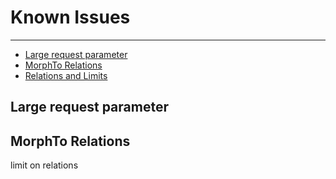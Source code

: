 # Known Issues

---

- [Large request parameter](#post-routes)
- [MorphTo Relations](#morph)
- [Relations and Limits](#relation-limits)

<a name="post-routes"></a>
## Large request parameter

<a name="morph"></a>
## MorphTo Relations

limit on relations
